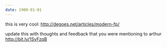 ```yaml
---
date: 1900-01-01
---
```



this is very cool:
http://degoes.net/articles/modern-fp/

update this with thoughts and feedback that you were mentioning to arthur
http://bit.ly/1SvFzqB
